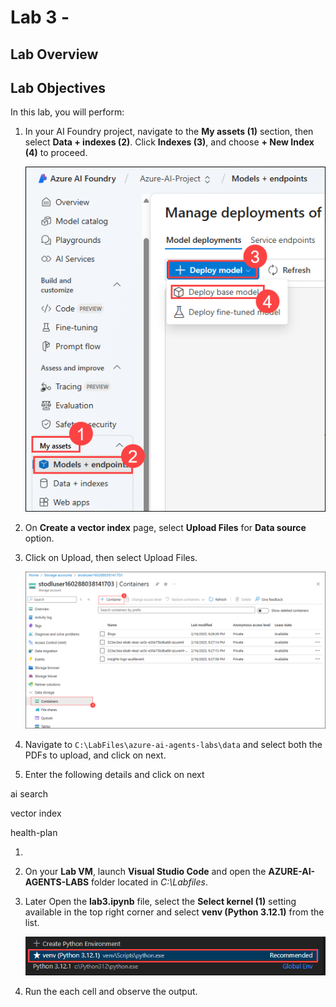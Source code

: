 # Lab 3 -

## Lab Overview

## Lab Objectives

In this lab, you will perform:

1. In your AI Foundry project, navigate to the **My assets (1)** section, then select **Data + indexes (2)**. Click **Indexes (3)**, and choose **+ New Index (4)** to proceed.

   ![](./media/lab1-5.png)

1. On **Create a vector index** page, select **Upload Files** for **Data source** option.
1. Click on Upload, then select Upload Files.

   ![](./media/lab3-1.png)

1. Navigate to `C:\LabFiles\azure-ai-agents-labs\data` and select both the PDFs to upload, and click on next.

1. Enter the following details and click on next

ai search

vector index

health-plan


1. 

1. On your **Lab VM**, launch **Visual Studio Code** and open the **AZURE-AI-AGENTS-LABS** folder located in *C:\Labfiles*.

1. Later Open the **lab3.ipynb** file, select the **Select kernel (1)** setting available in the top right corner and select **venv (Python 3.12.1)** from the list.

   ![](./media/lab1-24.png)

1. Run the each cell and observe the output.